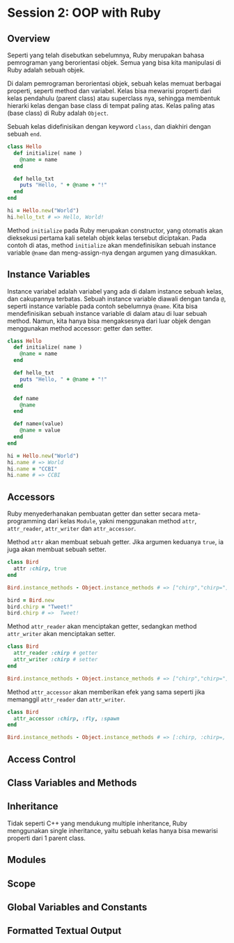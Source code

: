 # Session 2: OOP with Ruby

## Overview

Seperti yang telah disebutkan sebelumnya, Ruby merupakan bahasa pemrograman yang berorientasi objek. Semua yang bisa kita manipulasi di Ruby adalah sebuah objek. 

Di dalam pemrograman berorientasi objek, sebuah kelas memuat berbagai properti, seperti method dan variabel. Kelas bisa mewarisi properti dari kelas pendahulu (parent class) atau superclass nya, sehingga membentuk hierarki kelas dengan base class di tempat paling atas. Kelas paling atas (base class) di Ruby adalah `Object`. 

Sebuah kelas didefinisikan dengan keyword `class`, dan diakhiri dengan sebuah `end`.

```ruby
class Hello
  def initialize( name ) 
    @name = name
  end

  def hello_txt
    puts "Hello, " + @name + "!"
  end
end

hi = Hello.new("World")
hi.hello_txt # => Hello, World!
```

Method `initialize` pada Ruby merupakan constructor, yang otomatis akan dieksekusi pertama kali setelah objek kelas tersebut diciptakan. Pada contoh di atas, method `initialize` akan mendefinisikan sebuah instance variable `@name` dan meng-assign-nya dengan argumen yang dimasukkan.


## Instance Variables

Instance variabel adalah variabel yang ada di dalam instance sebuah kelas, dan cakupannya terbatas. Sebuah instance variable diawali dengan tanda `@`, seperti instance variable pada contoh sebelumnya `@name`. Kita bisa mendefinisikan sebuah instance variable di dalam atau di luar sebuah method. Namun, kita hanya bisa mengaksesnya dari luar objek dengan menggunakan method accessor: getter dan setter.

```ruby
class Hello
  def initialize( name ) 
    @name = name
  end

  def hello_txt
    puts "Hello, " + @name + "!"
  end

  def name
    @name
  end

  def name=(value)
    @name = value
  end
end

hi = Hello.new("World")
hi.name # => World
hi.name = "CCBI"
hi.name # => CCBI
```


## Accessors

Ruby menyederhanakan pembuatan getter dan setter secara meta-programming dari kelas `Module`, yakni menggunakan method `attr`, `attr_reader`, `attr_writer` dan `attr_accessor`.

Method `attr` akan membuat sebuah getter. Jika argumen keduanya `true`, ia juga akan membuat sebuah setter.

```ruby
class Bird
  attr :chirp, true
end

Bird.instance_methods - Object.instance_methods # => ["chirp","chirp="]

bird = Bird.new
bird.chirp = "Tweet!"
bird.chirp # =>  Tweet!
```

Method `attr_reader` akan menciptakan getter, sedangkan method `attr_writer` akan menciptakan setter.

```ruby
class Bird
  attr_reader :chirp # getter
  attr_writer :chirp # setter
end

Bird.instance_methods - Object.instance_methods # => ["chirp","chirp="]
```

Method `attr_accessor` akan memberikan efek yang sama seperti jika memanggil `attr_reader` dan `attr_writer`.

```ruby
class Bird
  attr_accessor :chirp, :fly, :spawn
end

Bird.instance_methods - Object.instance_methods # => [:chirp, :chirp=, :fly, :fly=, :spawn, :spawn=]
```


## Access Control

## Class Variables and Methods


## Inheritance

Tidak seperti C++ yang mendukung multiple inheritance, Ruby menggunakan single inheritance, yaitu sebuah kelas hanya bisa mewarisi properti dari 1 parent class. 


## Modules


## Scope


## Global Variables and Constants


## Formatted Textual Output

